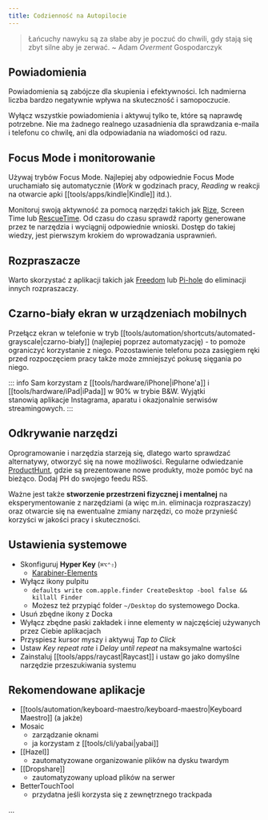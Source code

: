 ```yaml
---
title: Codzienność na Autopilocie
---
```


> Łańcuchy nawyku są za słabe aby je poczuć do chwili, gdy stają się zbyt silne aby je zerwać.
> ~ Adam _Overment_ Gospodarczyk

## Powiadomienia

Powiadomienia są zabójcze dla skupienia i efektywności. Ich nadmierna liczba bardzo negatywnie wpływa na skuteczność i samopoczucie.

Wyłącz wszystkie powiadomienia i aktywuj tylko te, które są naprawdę potrzebne. Nie ma żadnego realnego uzasadnienia dla sprawdzania e-maila i telefonu co chwilę, ani dla odpowiadania na wiadomości od razu.

## Focus Mode i monitorowanie

Używaj trybów Focus Mode. Najlepiej aby odpowiednie Focus Mode uruchamiało się automatycznie (_Work_ w godzinach pracy, _Reading_ w reakcji na otwarcie apki [[tools/apps/kindle|Kindle]] itd.).

Monitoruj swoją aktywność za pomocą narzędzi takich jak [Rize](https://rize.io), Screen Time lub [RescueTime](https://rescuetime.com). Od czasu do czasu sprawdź raporty generowane przez te narzędzia i wyciągnij odpowiednie wnioski. Dostęp do takiej wiedzy, jest pierwszym krokiem do wprowadzania usprawnień.

## Rozpraszacze

Warto skorzystać z aplikacji takich jak [Freedom](https://freedom.to) lub [Pi-hole](https://pi-hole.net/) do eliminacji innych rozpraszaczy.

## Czarno-biały ekran w urządzeniach mobilnych

Przełącz ekran w telefonie w tryb [[tools/automation/shortcuts/automated-grayscale|czarno-biały]] (najlepiej poprzez automatyzację) - to pomoże ograniczyć korzystanie z niego. Pozostawienie telefonu poza zasięgiem ręki przed rozpoczęciem pracy także może zmniejszyć pokusę sięgania po niego.

::: info
Sam korzystam z [[tools/hardware/iPhone|iPhone'a]] i [[tools/hardware/iPad|iPada]] w 90% w trybie B&W. Wyjątki stanowią aplikacje Instagrama, aparatu i okazjonalnie serwisów streamingowych.
:::

## Odkrywanie narzędzi

Oprogramowanie i narzędzia starzeją się, dlatego warto sprawdzać alternatywy, otworzyć się na nowe możliwości. Regularne odwiedzanie [ProductHunt](https://producthunt.com), gdzie są prezentowane nowe produkty, może pomóc być na bieżąco. Dodaj PH do swojego feedu RSS.

Ważne jest także **stworzenie przestrzeni fizycznej i mentalnej** na eksperymentowanie z narzędziami (a więc m.in. eliminacja rozpraszaczy) oraz otwarcie się na ewentualne zmiany narzędzi, co może przynieść korzyści w jakości pracy i skuteczności.

## Ustawienia systemowe

- Skonfiguruj **Hyper Key** (`⌘⌥⌃⇧`)
  - [Karabiner-Elements](https://karabiner-elements.pqrs.org/)
- Wyłącz ikony pulpitu
  - `defaults write com.apple.finder CreateDesktop -bool false && killall Finder`
  - Możesz też przypiąć folder `~/Desktop` do systemowego Docka.
- Usuń zbędne ikony z Docka
- Wyłącz zbędne paski zakładek i inne elementy w najczęściej używanych przez Ciebie aplikacjach
- Przyspiesz kursor myszy i aktywuj _Tap to Click_
- Ustaw _Key repeat rate_ i _Delay until repeat_ na maksymalne wartości
- Zainstaluj [[tools/apps/raycast|Raycast]] i ustaw go jako domyślne narzędzie przeszukiwania systemu

## Rekomendowane aplikacje

- [[tools/automation/keyboard-maestro/keyboard-maestro|Keyboard Maestro]] (a jakże)
- Mosaic
  - zarządzanie oknami
  - ja korzystam z [[tools/cli/yabai|yabai]]
- [[Hazel]]
  - zautomatyzowane organizowanie plików na dysku twardym
- [[Dropshare]]
  - zautomatyzowany upload plików na serwer
- BetterTouchTool
  - przydatna jeśli korzysta się z zewnętrznego trackpada

...
